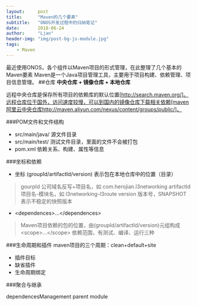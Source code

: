 ```yaml
---
layout:     post
title:      "Maven的几个要素"
subtitle:   "ONOS开发过程中的归纳笔记"
date:       2018-06-24
author:     "Ljan"
header-img: "img/post-bg-js-module.jpg"
tags:
    - Maven
---
```


最近使用ONOS，各个组件以Maven项目的形式管理，在此整理了几个基本的Maven要素
Maven是一个Java项目管理工具，主要用于项目构建、依赖管理、项目信息管理。
##仓库
**中央仓库 + 镜像仓库 + 本地仓库**

远程中央仓库是保存所有项目的依赖库的默认位置[http://search.maven.org/]。远程仓库位于国外，访问速度较慢，可以到国内的镜像仓库下载相关依赖[maven阿里云中央仓库http://maven.aliyun.com/nexus/content/groups/public/]。

###POM文件和文件结构
* src/main/java/ 源文件目录
* src/main/test/  测试文件目录，里面的文件不会被打包 
* pom.xml 依赖关系、构建、属性等信息

###坐标和依赖

* 坐标 (groupId/artifactId/version) 表示包在本地仓库中的位置（目录）
> gourpId 公司域名反写+项目名，如 com.herojian.l3networking
> artifactId 项目名-模块名，如 l3networking-l3route
> version 版本号，SNAPSHOT表示不稳定的快照版本

* \<dependences\>...\<\/dependences\>
> Maven项目依赖的包的位置，由(groupId/artifactId/version)元组构成
> \<scope\>...\<\/scope\> 依赖范围，有测试、编译、运行三种

###生命周期和插件
maven项目的三个周期：clean+default+site
* 插件目标
* 缺省插件
* 生命周期绑定

###聚合与继承

dependencesManagement
parent
module

